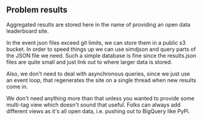 ## Problem results

Aggregated results are stored here in the name of providing an open data 
leaderboard site.

In the event json files exceed git limits, we can store them in a public s3
bucket. In order to speed things up we can use simdjson and query parts of 
the JSON file we need. Such a simple database is fine since the results.json
files are quite small and just link out to where larger data is stored.

Also, we don't need to deal with asynchronous queries, since we just use
an event loop, that regenerates the site on a single thread when new
results come in.

We don't need anything more than that unless you wanted to provide some
multi-tag view which doesn't sound that useful. Folks can always
add different views as it's all open data, i.e. pushing out to BigQuery
like PyPi.